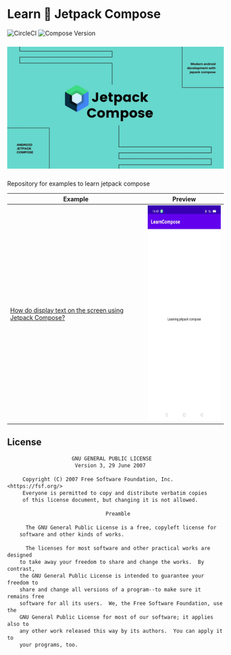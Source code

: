 # Learn  🚀 Jetpack Compose
![CircleCI](https://circleci.com/gh/farhanroy/Learn-jetpack-compose.svg) ![Compose Version](https://img.shields.io/badge/Compose-1.0.0--alpha09-brightgreen)
###
![Feature Image](screenshots/repository_poster.jpg)
###
Repository for examples to learn jetpack compose

|Example|Preview|
|-------|-------|
|[How do display text on the screen using Jetpack Compose?](https://github.com/vinaygaba/Learn-Jetpack-Compose-By-Example/blob/master/app/src/main/java/com/example/jetpackcompose/text/SimpleTextActivity.kt)|<img src ="screenshots/simpletext.jpeg" width=214 height=500> |

License
-----------------

                         GNU GENERAL PUBLIC LICENSE
                          Version 3, 29 June 2007

         Copyright (C) 2007 Free Software Foundation, Inc. <https://fsf.org/>
         Everyone is permitted to copy and distribute verbatim copies
         of this license document, but changing it is not allowed.

                                    Preamble

          The GNU General Public License is a free, copyleft license for
        software and other kinds of works.

          The licenses for most software and other practical works are designed
        to take away your freedom to share and change the works.  By contrast,
        the GNU General Public License is intended to guarantee your freedom to
        share and change all versions of a program--to make sure it remains free
        software for all its users.  We, the Free Software Foundation, use the
        GNU General Public License for most of our software; it applies also to
        any other work released this way by its authors.  You can apply it to
        your programs, too.
